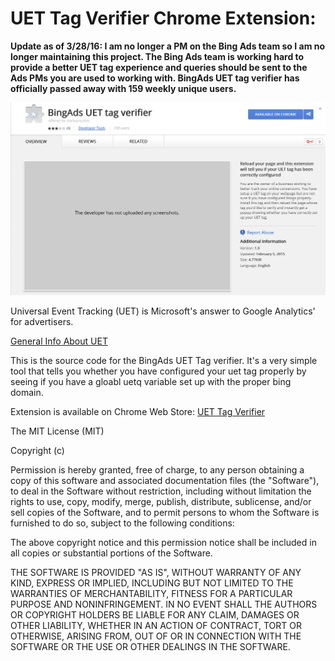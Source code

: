# UET Tag Verifier Chrome Extension:

**Update as of 3/28/16: I am no longer a PM on the Bing Ads team so I am no longer maintaining this project. The Bing Ads team is working hard to provide a better UET tag experience and queries should be sent to the Ads PMs you are used to working with. BingAds UET tag verifier has officially passed away with 159 weekly unique users.**

![Chrome store screenshot](/chrome.png)

Universal Event Tracking (UET) is Microsoft's answer to Google Analytics' for
advertisers. 

[General Info About
UET](http://advertise.bingads.microsoft.com/en-us/universal-event-tracking)

This is the source code for the BingAds UET Tag verifier. It's a very simple
tool that tells you whether you have configured your uet tag properly by seeing
if you have a gloabl uetq variable set up with the proper bing domain.

Extension is available on Chrome Web Store:
[UET Tag
Verifier](https://chrome.google.com/webstore/detail/bingads-uet-tag-verifier/jnnkgljnkfkjjafcboldojaanekhcmgd)


The MIT License (MIT)

Copyright (c) <year> <copyright holders>

Permission is hereby granted, free of charge, to any person obtaining a copy
 of this software and associated documentation files (the "Software"), to deal
 in the Software without restriction, including without limitation the rights
 to use, copy, modify, merge, publish, distribute, sublicense, and/or sell
 copies of the Software, and to permit persons to whom the Software is
 furnished to do so, subject to the following conditions:

The above copyright notice and this permission notice shall be included in
 all copies or substantial portions of the Software.

THE SOFTWARE IS PROVIDED "AS IS", WITHOUT WARRANTY OF ANY KIND, EXPRESS OR
 IMPLIED, INCLUDING BUT NOT LIMITED TO THE WARRANTIES OF MERCHANTABILITY,
 FITNESS FOR A PARTICULAR PURPOSE AND NONINFRINGEMENT. IN NO EVENT SHALL THE
 AUTHORS OR COPYRIGHT HOLDERS BE LIABLE FOR ANY CLAIM, DAMAGES OR OTHER
 LIABILITY, WHETHER IN AN ACTION OF CONTRACT, TORT OR OTHERWISE, ARISING FROM,
 OUT OF OR IN CONNECTION WITH THE SOFTWARE OR THE USE OR OTHER DEALINGS IN
 THE SOFTWARE.
